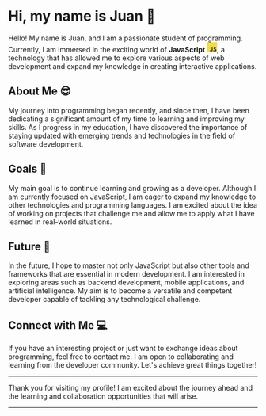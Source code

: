 # Hi, my name is Juan 👋

Hello! My name is Juan, and I am a passionate student of programming. Currently, I am immersed in the exciting world of **JavaScript** <img src="https://raw.githubusercontent.com/github/explore/master/topics/javascript/javascript.png" width="20" height="20" />, a technology that has allowed me to explore various aspects of web development and expand my knowledge in creating interactive applications.

## About Me 😎

My journey into programming began recently, and since then, I have been dedicating a significant amount of my time to learning and improving my skills. As I progress in my education, I have discovered the importance of staying updated with emerging trends and technologies in the field of software development.

## Goals 🎯

My main goal is to continue learning and growing as a developer. Although I am currently focused on JavaScript, I am eager to expand my knowledge to other technologies and programming languages. I am excited about the idea of working on projects that challenge me and allow me to apply what I have learned in real-world situations.

## Future 🔮

In the future, I hope to master not only JavaScript but also other tools and frameworks that are essential in modern development. I am interested in exploring areas such as backend development, mobile applications, and artificial intelligence. My aim is to become a versatile and competent developer capable of tackling any technological challenge.

## Connect with Me 💻

If you have an interesting project or just want to exchange ideas about programming, feel free to contact me. I am open to collaborating and learning from the developer community. Let's achieve great things together!

---

Thank you for visiting my profile! I am excited about the journey ahead and the learning and collaboration opportunities that will arise.

---

